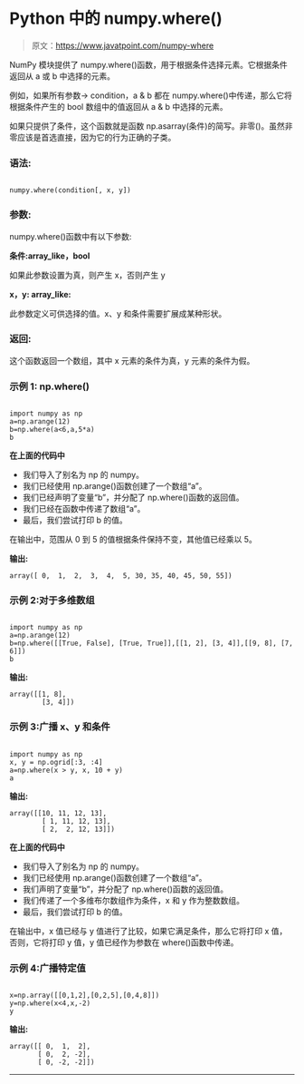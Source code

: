 # Python 中的 numpy.where()

> 原文：<https://www.javatpoint.com/numpy-where>

NumPy 模块提供了 numpy.where()函数，用于根据条件选择元素。它根据条件返回从 a 或 b 中选择的元素。

例如，如果所有参数-> condition，a & b 都在 numpy.where()中传递，那么它将根据条件产生的 bool 数组中的值返回从 a & b 中选择的元素。

如果只提供了条件，这个函数就是函数 np.asarray(条件)的简写。非零()。虽然非零应该是首选直接，因为它的行为正确的子类。

### 语法:

```

numpy.where(condition[, x, y])

```

### 参数:

numpy.where()函数中有以下参数:

**条件:array_like，bool**

如果此参数设置为真，则产生 x，否则产生 y

**x，y: array_like:**

此参数定义可供选择的值。x、y 和条件需要扩展成某种形状。

### 返回:

这个函数返回一个数组，其中 x 元素的条件为真，y 元素的条件为假。

### 示例 1: np.where()

```

import numpy as np
a=np.arange(12)
b=np.where(a<6,a,5*a)
b

```

**在上面的代码中**

*   我们导入了别名为 np 的 numpy。
*   我们已经使用 np.arange()函数创建了一个数组“a”。
*   我们已经声明了变量“b”，并分配了 np.where()函数的返回值。
*   我们已经在函数中传递了数组“a”。
*   最后，我们尝试打印 b 的值。

在输出中，范围从 0 到 5 的值根据条件保持不变，其他值已经乘以 5。

**输出:**

```
array([ 0,  1,  2,  3,  4,  5, 30, 35, 40, 45, 50, 55])

```

### 示例 2:对于多维数组

```

import numpy as np
a=np.arange(12)
b=np.where([[True, False], [True, True]],[[1, 2], [3, 4]],[[9, 8], [7, 6]])
b

```

**输出:**

```
array([[1, 8],
       	[3, 4]])

```

### 示例 3:广播 x、y 和条件

```

import numpy as np
x, y = np.ogrid[:3, :4]
a=np.where(x > y, x, 10 + y)
a

```

**输出:**

```
array([[10, 11, 12, 13],
       	[ 1, 11, 12, 13],
       	[ 2,  2, 12, 13]])

```

**在上面的代码中**

*   我们导入了别名为 np 的 numpy。
*   我们已经使用 np.arange()函数创建了一个数组“a”。
*   我们声明了变量“b”，并分配了 np.where()函数的返回值。
*   我们传递了一个多维布尔数组作为条件，x 和 y 作为整数数组。
*   最后，我们尝试打印 b 的值。

在输出中，x 值已经与 y 值进行了比较，如果它满足条件，那么它将打印 x 值，否则，它将打印 y 值，y 值已经作为参数在 where()函数中传递。

### 示例 4:广播特定值

```

x=np.array([[0,1,2],[0,2,5],[0,4,8]])
y=np.where(x<4,x,-2)
y

```

**输出:**

```
array([[ 0,  1,  2],
       [ 0,  2, -2],
       [ 0, -2, -2]])

```

* * *